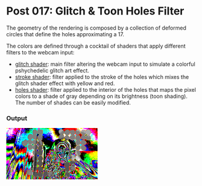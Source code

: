 # Post 017: Glitch & Toon Holes Filter

The geometry of the rendering is composed by a collection of deformed circles that define the holes approximating a 17.

The colors are defined through a cocktail of shaders that apply different filters to the webcam input:
- [glitch shader](/bin/data/shaders/glitch.frag): main filter altering the webcam input to simulate a colorful pshychedelic glitch art effect.
- [stroke shader](/bin/data/shaders/stroke.frag): filter applied to the stroke of the holes which mixes the glitch shader effect with yellow and red.
- [holes shader](/bin/data/shaders/holes.frag): filter applied to the interior of the holes that maps the pixel colors to a shade of gray depending on its brightness (toon shading). The number of shades can be easily modified.

### Output
<img src="doc/output.png" width="48%">